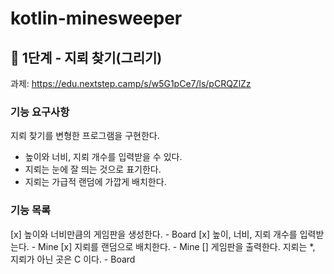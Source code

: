 # kotlin-minesweeper

## 🚀 1단계 - 지뢰 찾기(그리기)
과제: https://edu.nextstep.camp/s/w5G1pCe7/ls/pCRQZlZz

### 기능 요구사항

지뢰 찾기를 변형한 프로그램을 구현한다.

* 높이와 너비, 지뢰 개수를 입력받을 수 있다.
* 지뢰는 눈에 잘 띄는 것으로 표기한다.
* 지뢰는 가급적 랜덤에 가깝게 배치한다.

### 기능 목록
[x] 높이와 너비만큼의 게임판을 생성한다. - Board
[x] 높이, 너비, 지뢰 개수를 입력받는다. - Mine
[x] 지뢰를 랜덤으로 배치한다. - Mine
[] 게임판을 출력한다. 지뢰는 *, 지뢰가 아닌 곳은 C 이다. - Board